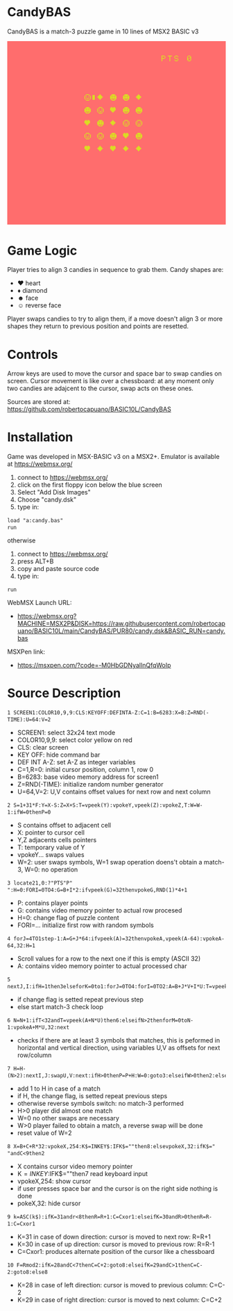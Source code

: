 # CandyBAS
CandyBAS is a match-3 puzzle game in 10 lines of MSX2 BASIC v3

![screenshot](screenshot.png)

# Game Logic
Player tries to align 3 candies in sequence to grab them.
Candy shapes are:
- &hearts; heart
- &diams; diamond
- &#x263B; face
- &#x263A; reverse face

Player swaps candies to try to align them, if a move doesn't align 3 or more shapes they return to previous position and points are resetted.

# Controls
Arrow keys are used to move the cursor and space bar to swap candies on screen.
Cursor movement is like over a chessboard: at any moment only two candies are adajcent to the cursor, swap acts on these ones.

Sources are stored at: https://github.com/robertocapuano/BASIC10L/CandyBAS

# Installation
Game was developed in MSX-BASIC v3 on a MSX2+. Emulator is available at https://webmsx.org/
1. connect to https://webmsx.org/
2. click on the first floppy icon below the blue screen
3. Select "Add Disk Images"
4. Choose "candy.dsk"
5. type in:
```
load "a:candy.bas"
run
```

otherwise
1. connect to https://webmsx.org/
2. press ALT+B
3. copy and paste source code
5. type in:
```
run
```

WebMSX Launch URL:
- https://webmsx.org?MACHINE=MSX2P&DISK=https://raw.githubusercontent.com/robertocapuano/BASIC10L/main/CandyBAS/PUR80/candy.dsk&BASIC_RUN=candy.bas

MSXPen link:
- https://msxpen.com/?code=-M0HbGDNyallnQfqWoIp

# Source Description

```
1 SCREEN1:COLOR10,9,9:CLS:KEYOFF:DEFINTA-Z:C=1:B=6283:X=B:Z=RND(-TIME):U=64:V=2
```
- SCREEN1: select 32x24 text mode
- COLOR10,9,9: select color yellow on red
- CLS: clear screen
- KEY OFF: hide command bar
- DEF INT A-Z: set A-Z as integer variables
- C=1,R=0: initial cursor position, column 1, row 0
- B=6283: base video memory address for screen1
- Z=RND(-TIME): initialize random number generator
- U=64,V=2: U,V contains offset values for next row and next column

```
2 S=1+31*F:Y=X-S:Z=X+S:T=vpeek(Y):vpokeY,vpeek(Z):vpokeZ,T:W=W-1:ifW=0thenP=0
```
- S contains offset to adjacent cell
- X: pointer to cursor cell
- Y,Z adjacents cells pointers
- T: temporary value of Y
- vpokeY... swaps values
- W=2: user swaps symbols, W=1 swap operation doens't obtain a match-3, W=0: no operation

```
3 locate21,0:?"PTS"P" ":H=0:FORI=0TO4:G=B+I*2:ifvpeek(G)=32thenvpokeG,RND(1)*4+1
```
- P: contains player points
- G: contains video memory pointer to actual row procesed
- H=0: change flag of puzzle content
- FORI=... initialize first row with random symbols

```
4 forJ=4TO1step-1:A=G+J*64:ifvpeek(A)=32thenvpokeA,vpeek(A-64):vpokeA-64,32:H=1
```
- Scroll values for a row to the next one if this is empty (ASCII 32)
- A: contains video memory pointer to actual processed char

```
5 nextJ,I:ifH=1then3elseforK=0to1:forJ=0TO4:forI=0TO2:A=B+J*V+I*U:T=vpeek(A):N=0
```
- if change flag is setted repeat previous step
- else start match-3 check loop

```
6 N=N+1:ifT<32andT=vpeek(A+N*U)then6:elseifN>2thenforM=0toN-1:vpokeA+M*U,32:next
```
- checks if there are at least 3 symbols that matches, this is peformed in horizontal and vertical direction, using variables U,V as offsets for next row/column

```
7 H=H-(N>2):nextI,J:swapU,V:next:ifH>0thenP=P+H:W=0:goto3:elseifW>0then2:elseW=2
```
- add 1 to H in case of a match
- if H, the change flag, is setted repeat previous steps
- otherwise reverse symbols switch: no match-3 performed
- H>0 player did almost one match
- W=0 no other swaps are necessary
- W>0 player failed to obtain a match, a reverse swap will be done
- reset value of W=2

```
8 X=B+C+R*32:vpokeX,254:K$=INKEY$:IFK$=""then8:elsevpokeX,32:ifK$=" "andC<9then2
```
- X contains cursor video memory pointer
- K$=INKEY$:IFK$=""then7 read keyboard input
- vpokeX,254: show cursor
- if user presses space bar and the cursor is on the right side nothing is done
- pokeX,32: hide cursor

```
9 k=ASC(k$):ifK=31andr<8thenR=R+1:C=Cxor1:elseifK=30andR>0thenR=R-1:C=Cxor1
```
- K=31 in case of down direction: cursor is moved to next row: R=R+1
- K=30 in case of up direction: cursor is moved to previous row: R=R-1
- C=Cxor1: produces alternate position of the cursor like a chessboard

```
10 F=Rmod2:ifK=28andC<7thenC=C+2:goto8:elseifK=29andC>1thenC=C-2:goto8:else8
```
- K=28 in case of left direction: cursor is moved to previous column: C=C-2
- K=29 in case of right direction: cursor is moved to next column: C=C+2


